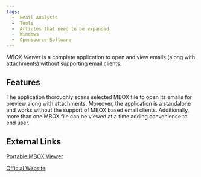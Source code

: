 ```yaml
---
tags:
  -  Email Analysis
  -  Tools
  -  Articles that need to be expanded
  -  Windows
  -  Opensource Software
---
```

*MBOX Viewer* is a complete application to open and view emails (along
with attachments) without supporting email clients.

## Features

The application thoroughly scans selected MBOX file to open its emails
for preview along with attachments. Moreover, the application is a
standalone and works without the support of MBOX based email clients.
Additionally, more than one MBOX file can be viewed at a time adding
convenience to end user.

## External Links

[Portable MBOX Viewer](http://www.bitrecover.com/free/mbox-viewer/)

[Official Website](http://www.systoolsgroup.com/)